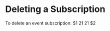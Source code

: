 [title]: # (Deleting a Subscription)
[tags]: # (Deleting a Subscription)
[priority]: # (1000)

# Deleting a Subscription

To delete an event subscription:
$1
$2$1
$2$1
$2